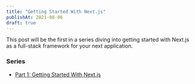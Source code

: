 ```yaml
---
title: "Getting Started With Next.js"
publishAt: 2021-08-06
draft: true
---
```


This post will be the first in a series diving into getting started with Next.js as a full-stack framework for your next application.

### Series
- [Part 1: Getting Started With Next.js](/2021/08/getting-started-with-next-js)